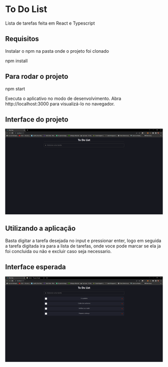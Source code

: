 # To Do List

Lista de tarefas feita em React e Typescript

## Requisitos

Instalar o npm na pasta onde o projeto foi clonado

npm install


## Para rodar o projeto

npm start

Executa o aplicativo no modo de desenvolvimento.
Abra http://localhost:3000 para visualizá-lo no navegador.

## Interface do projeto

![alt text](/public/images/tela-esperada.png)

## Utilizando a aplicação

Basta digitar a tarefa desejada no input e pressionar enter, logo em seguida a tarefa digitada ira para a lista de tarefas, onde voce pode marcar se ela ja foi concluida ou não e excluir caso seja necessario. 

## Interface esperada

![alt text](/public/images/tela-esperada-preenchida.png)

